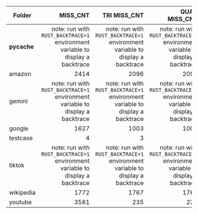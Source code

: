 | Folder | MISS\_CNT | TRI MISS\_CNT | QUAD MISS\_CNT
|---|---:|---:|---:|
| __pycache__ | note: run with `RUST_BACKTRACE=1` environment variable to display a backtrace | note: run with `RUST_BACKTRACE=1` environment variable to display a backtrace | note: run with `RUST_BACKTRACE=1` environment variable to display a backtrace |
| amazon | 2414 | 2096 | 2096 |
| gemini | note: run with `RUST_BACKTRACE=1` environment variable to display a backtrace | note: run with `RUST_BACKTRACE=1` environment variable to display a backtrace | note: run with `RUST_BACKTRACE=1` environment variable to display a backtrace |
| google | 1627 | 1003 | 1003 |
| testcase | 4 | 3 | 3 |
| tiktok | note: run with `RUST_BACKTRACE=1` environment variable to display a backtrace | note: run with `RUST_BACKTRACE=1` environment variable to display a backtrace | note: run with `RUST_BACKTRACE=1` environment variable to display a backtrace |
| wikipedia | 1772 | 1767 | 1767 |
| youtube | 3581 | 235 | 235 |
